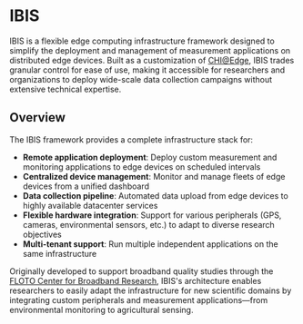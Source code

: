 # IBIS

IBIS is a flexible edge computing infrastructure framework designed to simplify the deployment and management of measurement applications on distributed edge devices. Built as a customization of [CHI@Edge](https://chameleoncloud.org/experiment/chiedge/), IBIS trades granular control for ease of use, making it accessible for researchers and organizations to deploy wide-scale data collection campaigns without extensive technical expertise.

## Overview

The IBIS framework provides a complete infrastructure stack for:
- **Remote application deployment**: Deploy custom measurement and monitoring applications to edge devices on scheduled intervals
- **Centralized device management**: Monitor and manage fleets of edge devices from a unified dashboard
- **Data collection pipeline**: Automated data upload from edge devices to highly available datacenter services
- **Flexible hardware integration**: Support for various peripherals (GPS, cameras, environmental sensors, etc.) to adapt to diverse research objectives
- **Multi-tenant support**: Run multiple independent applications on the same infrastructure

Originally developed to support broadband quality studies through the [FLOTO Center for Broadband Research](floto.cs.uchicago.edu), IBIS's architecture enables researchers to easily adapt the infrastructure for new scientific domains by integrating custom peripherals and measurement applications—from environmental monitoring to agricultural sensing.
